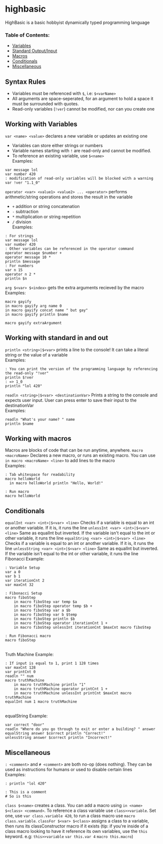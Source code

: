 # highbasic
HighBasic is a basic hobbyist dynamically typed programming language

### Table of Contents:
- [Variables](#working-with-variables)
- [Standard Output/Input](#working-with-standard-in-and-out)
- [Macros](#working-with-macros)
- [Conditionals](#conditionals)
- [Miscellaneous](#miscellaneous)

## Syntax Rules
- Variables must be referenced with `$`, i.e: `$<varName>`
- All arguments are space-seperated, for an argument to hold a space it must be surrounded with quotes.
- Read-only variables (`!ver`) cannot be modified, nor can you create one

## Working with Variables
`var <name> <value>` declares a new variable or updates an existing one
- Variables can store either strings or numbers
- Variable names starting with `!` are read-only and cannot be modified.
- To reference an existing variable, use `$<name>`
</br>Examples:
```hb
var message lol
var number 420
: modification of read-only variables will be blocked with a warning
var !ver "1.1_0"
```
`operator <var> <value1> <value2> ... <operator>` performs arithmetic/string operations and stores the result in the variable
- `+` addition or string concatenation
- `-` subtraction
- `*` multiplication or string repetition
- `/` division</br>
Examples:
```hb
: For strings
var message lol
var number 420
: Other variables can be referenced in the operator command
operator message $number +
operator message 10 *
println $message
: For numbers
var n 15
operator n 2 *
println $n
```
`arg $<var> $<index>` gets the extra arguments recieved by the macro
</br>Examples:
```hb
macro gayify
in macro gayify arg name 0
in macro gayify concat name " but gay"
in macro gayify println $name

macro gayify extraArgument
```
## Working with standard in and out
`println <string>|$<var>` prints a line to the console! It can take a literal string or the value of a variable
</br>Examples:
```hb
: You can print the version of the programming language by referencing the read-only "!ver"
println $!ver
: => 1_0
println "lol 420"
```
`readln <string>|$<var> <destinationVar>` Prints a string to the console and expects user input. User can press enter to save their input to the destinationVar</br>
Examples:
```hb
readln "What's your name? " name
println $name
```
## Working with macros
Macros are blocks of code that can be run anytime, anywhere.
`macro <macroName>` Declares a new macro, or runs an existing macro. You can use `in macro <macroName> <line>` to add lines to the macro
</br>Examples:
```hb
: Tab whitespace for readability
macro helloWorld
  in macro helloWorld println "Hello, World!"

: Run macro
macro helloWorld
```
## Conditionals
`equalInt <var> <int>|$<var> <line>` Checks if a variable is equal to an int or another variable. If it is, it runs the line
`unlessInt <var> <int>|$<var> <line>` Same as equalInt but inverted. If the variable isn't equal to the int or other variable, it runs the line
`equalString <var> <int>|$<var> <line>` Checks if a variable is equal to an int or another variable. If it is, it runs the line
`unlessString <var> <int>|$<var> <line>` Same as equalInt but inverted. If the variable isn't equal to the int or other variable, it runs the line
</br>Fibonacci Example:
```hb
: Variable Setup
var a 0
var b 1
var iterationCnt 2
var maxCnt 32

: Fibonacci Setup
macro fiboStep
    in macro fiboStep var temp $a
    in macro fiboStep operator temp $b +
    in macro fiboStep var a $b
    in macro fiboStep var b $temp
    in macro fiboStep println $b
    in macro fiboStep operator iterationCnt 1 +
    in macro fiboStep unlessInt iterationCnt $maxCnt macro fiboStep

: Run Fibonacci macro
macro fiboStep
```
</br>Truth Machine Example:
```hb
: If input is equal to 1, print 1 128 times
var maxCnt 128
var printCnt 0
readln "" num
macro truthMachine
    in macro truthMachine println "1"
    in macro truthMachine operator printCnt 1 +
    in macro truthMachine unlessInt printCnt $maxCnt macro truthMachine
equalInt num 1 macro truthMachine
```
</br>equalString Example:
```hb
var correct "door"
readln "Where do you go through to exit or enter a building? " answer
equalString answer $correct println "Correct!"
unlessString answer $correct println "Incorrect!"
```
## Miscellaneous
`: <comment>` and `# <comment>` are both no-op (does nothing). They can be used as instructions for humans or used to disable certain lines
</br>Examples:
```br
: println "lol 420"

: This is a comment
# So is this
```
`class $<name>` creates a class. You can add a macro using `in <name> $<class> <command>`.
To reference a class variable use `class>>variable`. Set one, use `var class.variable 420`, to run a class macro use `macro class.variable`.
`classFor $<var> $<class>` assigns a class to a variable, then runs its classConstructor macro if it exists
(tip: if you're inside of a class macro looking to have it reference its own variables, use the `this` keyword. e.g: `this>>variable` `var this.var 4` `macro this.macro`)
